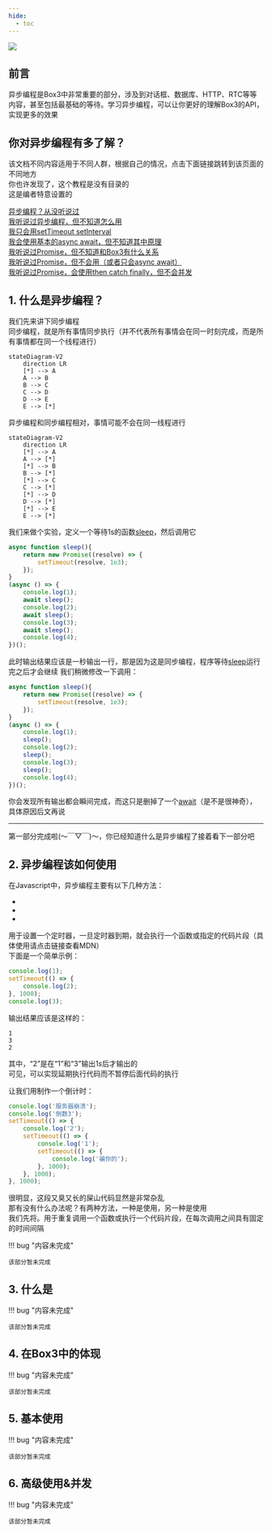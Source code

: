 ```yaml
---
hide:
  - toc
---
```


<a href="https://github.com/qndm"><img src="https://img.shields.io/badge/%E8%B4%A1%E7%8C%AE%E8%80%85-qndm-blue"></img></a>

## 前言
异步编程是Box3中非常重要的部分，涉及到对话框、数据库、HTTP、RTC等等内容，甚至包括最基础的等待。学习异步编程，可以让你更好的理解Box3的API，实现更多的效果

## 你对异步编程有多了解？
该文档不同内容适用于不同人群，根据自己的情况，点击下面链接跳转到该页面的不同地方  
<span class="hidden">你也许发现了，这个教程是没有目录的<br>这是编者特意设置的</span>

[异步编程？从没听说过](#1)  
[我听说过异步编程，但不知道怎么用](#2)  
[我只会用setTimeout setInterval](#3)  
[我会使用基本的async await，但不知道其中原理](#3)  
[我听说过Promise，但不知道和Box3有什么关系](#4)  
[我听说过Promise，但不会用（或者只会async await）](#5)  
[我听说过Promise，会使用then catch finally，但不会并发](#6)

## 1. 什么是异步编程？
我们先来讲下同步编程  
同步编程，就是所有事情同步执行（并不代表所有事情会在同一时刻完成，而是所有事情都在同一个线程进行）

```mermaid
stateDiagram-V2
    direction LR
    [*] --> A
    A --> B
    B --> C
    C --> D
    D --> E
    E --> [*]
```

异步编程和同步编程相对，事情可能不会在同一线程进行
```mermaid
stateDiagram-V2
    direction LR
    [*] --> A
    A --> [*]
    [*] --> B
    B --> [*]
    [*] --> C
    C --> [*]
    [*] --> D
    D --> [*]
    [*] --> E
    E --> [*]
```
我们来做个实验，定义一个等待1s的函数[sleep](function)，然后调用它
```javascript
async function sleep(){
    return new Promise((resolve) => {
        setTimeout(resolve, 1e3);
    });
}
(async () => {
    console.log(1);
    await sleep();
    console.log(2);
    await sleep();
    console.log(3);
    await sleep();
    console.log(4);
})();
```
此时输出结果应该是一秒输出一行，那是因为这是同步编程，程序等待[sleep](function)运行完之后才会继续
我们稍微修改一下调用：
```javascript
async function sleep(){
    return new Promise((resolve) => {
        setTimeout(resolve, 1e3);
    });
}
(async () => {
    console.log(1);
    sleep();
    console.log(2);
    sleep();
    console.log(3);
    sleep();
    console.log(4);
})();
```
你会发现所有输出都会瞬间完成，而这只是删掉了一个[await](keyword)（是不是很神奇），具体原因后文再说

---
第一部分完成啦(～￣▽￣)～，你已经知道什么是异步编程了接着看下一部分吧

## 2. 异步编程该如何使用
在Javascript中，异步编程主要有以下几种方法：

- [](setTimeout)
- [](setInterval)
- [](Promise)

[](setTimeout)用于设置一个定时器，一旦定时器到期，就会执行一个函数或指定的代码片段（具体使用请点击链接查看MDN）  
下面是一个简单示例：
```javascript
console.log(1);
setTimeout(() => {
    console.log(2);
}, 1000);
console.log(3);
```
输出结果应该是这样的：
```
1
3
2
```
其中，“2”是在“1”和“3”输出$1s$后才输出的  
可见，[](setTimeout)可以实现延期执行代码而不暂停后面代码的执行

让我们用[](setTimeout)制作一个倒计时：
```javascript
console.log('服务器崩溃');
console.log('倒数3');
setTimeout(() => {
    console.log('2');
    setTimeout(() => {
        console.log('1');
        setTimeout(() => {
            console.log('骗你的');
        }, 1000);
    }, 1000);
}, 1000);
```
很明显，这段<span class="hidden">又臭又长的屎山</span>代码显然是非常杂乱  
那有没有什么办法呢？有两种方法，一种是使用[](setInterval)，另一种是使用[](Promise)  
我们先将[](setInterval)。[](setInterval)用于重复调用一个函数或执行一个代码片段，在每次调用之间具有固定的时间间隔

!!! bug "内容未完成"

    该部分暂未完成

## 3. 什么是[](Promise)

!!! bug "内容未完成"

    该部分暂未完成

## 4. [](Promise)在Box3中的体现

!!! bug "内容未完成"

    该部分暂未完成

## 5. [](Promise)基本使用

!!! bug "内容未完成"

    该部分暂未完成

## 6. [](Promise)高级使用&并发

!!! bug "内容未完成"

    该部分暂未完成

